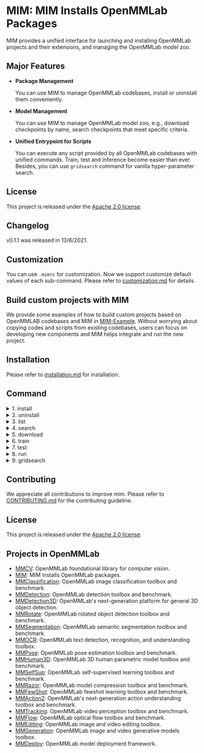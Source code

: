 # MIM: MIM Installs OpenMMLab Packages

MIM provides a unified interface for launching and installing OpenMMLab projects and their extensions, and managing the OpenMMLab model zoo.

## Major Features

- **Package Management**

  You can use MIM to manage OpenMMLab codebases, install or uninstall them conveniently.

- **Model Management**

  You can use MIM to manage OpenMMLab model zoo, e.g., download checkpoints by name, search checkpoints that meet specific criteria.

- **Unified Entrypoint for Scripts**

  You can execute any script provided by all OpenMMLab codebases with unified commands. Train, test and inference become easier than ever. Besides, you can use `gridsearch` command for vanilla hyper-parameter search.

## License

This project is released under the [Apache 2.0 license](LICENSE).

## Changelog

v0.1.1 was released in 13/6/2021.

## Customization

You can use `.mimrc` for customization. Now we support customize default values of each sub-command. Please refer to [customization.md](docs/en/customization.md) for details.

## Build custom projects with MIM

We provide some examples of how to build custom projects based on OpenMMLAB codebases and MIM in [MIM-Example](https://github.com/open-mmlab/mim-example).
Without worrying about copying codes and scripts from existing codebases, users can focus on developing new components and MIM helps integrate and run the new project.

## Installation

Please refer to [installation.md](docs/en/installation.md) for installation.

## Command

<details>
<summary>1. install</summary>

- command

  ```bash
  # install latest version of mmcv-full
  > mim install mmcv-full  # wheel
  # install 1.5.0
  > mim install mmcv-full==1.5.0

  # install latest version of mmcls
  > mim install mmcls
  # install master branch
  > mim install git+https://github.com/open-mmlab/mmclassification.git
  # install local repo
  > git clone https://github.com/open-mmlab/mmclassification.git
  > cd mmclassification
  > mim install .

  # install extension based on OpenMMLab
  mim install git+https://github.com/xxx/mmcls-project.git
  ```

- api

  ```python
  from mim import install

  # install mmcv
  install('mmcv-full')

  # install mmcls will automatically install mmcv if it is not installed
  install('mmcls')

  # install extension based on OpenMMLab
  install('git+https://github.com/xxx/mmcls-project.git')
  ```

</details>

<details>
<summary>2. uninstall</summary>

- command

  ```bash
  # uninstall mmcv
  > mim uninstall mmcv-full

  # uninstall mmcls
  > mim uninstall mmcls
  ```

- api

  ```python
  from mim import uninstall

  # uninstall mmcv
  uninstall('mmcv-full')

  # uninstall mmcls
  uninstall('mmcls')
  ```

</details>

<details>
<summary>3. list</summary>

- command

  ```bash
  > mim list
  > mim list --all
  ```

- api

  ```python
  from mim import list_package

  list_package()
  list_package(True)
  ```

</details>

<details>
<summary>4. search</summary>

- command

  ```bash
  > mim search mmcls
  > mim search mmcls==0.23.0 --remote
  > mim search mmcls --config resnet18_8xb16_cifar10
  > mim search mmcls --model resnet
  > mim search mmcls --dataset cifar-10
  > mim search mmcls --valid-field
  > mim search mmcls --condition 'batch_size>45,epochs>100'
  > mim search mmcls --condition 'batch_size>45 epochs>100'
  > mim search mmcls --condition '128<batch_size<=256'
  > mim search mmcls --sort batch_size epochs
  > mim search mmcls --field epochs batch_size weight
  > mim search mmcls --exclude-field weight paper
  ```

- api

  ```python
  from mim import get_model_info

  get_model_info('mmcls')
  get_model_info('mmcls==0.23.0', local=False)
  get_model_info('mmcls', models=['resnet'])
  get_model_info('mmcls', training_datasets=['cifar-10'])
  get_model_info('mmcls', filter_conditions='batch_size>45,epochs>100')
  get_model_info('mmcls', filter_conditions='batch_size>45 epochs>100')
  get_model_info('mmcls', filter_conditions='128<batch_size<=256')
  get_model_info('mmcls', sorted_fields=['batch_size', 'epochs'])
  get_model_info('mmcls', shown_fields=['epochs', 'batch_size', 'weight'])
  ```

</details>

<details>
<summary>5. download</summary>

- command

  ```bash
  > mim download mmcls --config resnet18_8xb16_cifar10
  > mim download mmcls --config resnet18_8xb16_cifar10 --dest .
  ```

- api

  ```python
  from mim import download

  download('mmcls', ['resnet18_8xb16_cifar10'])
  download('mmcls', ['resnet18_8xb16_cifar10'], dest_root='.')
  ```

</details>

<details>
<summary>6. train</summary>

- command

  ```bash
  # Train models on a single server with CPU by setting `gpus` to 0 and
  # 'launcher' to 'none' (if applicable). The training script of the
  # corresponding codebase will fail if it doesn't support CPU training.
  > mim train mmcls resnet101_b16x8_cifar10.py --work-dir tmp --gpus 0
  # Train models on a single server with one GPU
  > mim train mmcls resnet101_b16x8_cifar10.py --work-dir tmp --gpus 1
  # Train models on a single server with 4 GPUs and pytorch distributed
  > mim train mmcls resnet101_b16x8_cifar10.py --work-dir tmp --gpus 4 \
      --launcher pytorch
  # Train models on a slurm HPC with one 8-GPU node
  > mim train mmcls resnet101_b16x8_cifar10.py --launcher slurm --gpus 8 \
      --gpus-per-node 8 --partition partition_name --work-dir tmp
  # Print help messages of sub-command train
  > mim train -h
  # Print help messages of sub-command train and the training script of mmcls
  > mim train mmcls -h
  ```

- api

  ```python
  from mim import train

  train(repo='mmcls', config='resnet18_8xb16_cifar10.py', gpus=0,
        other_args='--work-dir tmp')
  train(repo='mmcls', config='resnet18_8xb16_cifar10.py', gpus=1,
        other_args='--work-dir tmp')
  train(repo='mmcls', config='resnet18_8xb16_cifar10.py', gpus=4,
        launcher='pytorch', other_args='--work-dir tmp')
  train(repo='mmcls', config='resnet18_8xb16_cifar10.py', gpus=8,
        launcher='slurm', gpus_per_node=8, partition='partition_name',
        other_args='--work-dir tmp')
  ```

</details>

<details>
<summary>7. test</summary>

- command

  ```bash
  # Test models on a single server with 1 GPU, report accuracy
  > mim test mmcls resnet101_b16x8_cifar10.py --checkpoint \
      tmp/epoch_3.pth --gpus 1 --metrics accuracy
  # Test models on a single server with 1 GPU, save predictions
  > mim test mmcls resnet101_b16x8_cifar10.py --checkpoint \
      tmp/epoch_3.pth --gpus 1 --out tmp.pkl
  # Test models on a single server with 4 GPUs, pytorch distributed,
  # report accuracy
  > mim test mmcls resnet101_b16x8_cifar10.py --checkpoint \
      tmp/epoch_3.pth --gpus 4 --launcher pytorch --metrics accuracy
  # Test models on a slurm HPC with one 8-GPU node, report accuracy
  > mim test mmcls resnet101_b16x8_cifar10.py --checkpoint \
      tmp/epoch_3.pth --gpus 8 --metrics accuracy --partition \
      partition_name --gpus-per-node 8 --launcher slurm
  # Print help messages of sub-command test
  > mim test -h
  # Print help messages of sub-command test and the testing script of mmcls
  > mim test mmcls -h
  ```

- api

  ```python
  from mim import test
  test(repo='mmcls', config='resnet101_b16x8_cifar10.py',
       checkpoint='tmp/epoch_3.pth', gpus=1, other_args='--metrics accuracy')
  test(repo='mmcls', config='resnet101_b16x8_cifar10.py',
       checkpoint='tmp/epoch_3.pth', gpus=1, other_args='--out tmp.pkl')
  test(repo='mmcls', config='resnet101_b16x8_cifar10.py',
       checkpoint='tmp/epoch_3.pth', gpus=4, launcher='pytorch',
       other_args='--metrics accuracy')
  test(repo='mmcls', config='resnet101_b16x8_cifar10.py',
       checkpoint='tmp/epoch_3.pth', gpus=8, partition='partition_name',
       launcher='slurm', gpus_per_node=8, other_args='--metrics accuracy')
  ```

</details>

<details>
<summary>8. run</summary>

- command

  ```bash
  # Get the Flops of a model
  > mim run mmcls get_flops resnet101_b16x8_cifar10.py
  # Publish a model
  > mim run mmcls publish_model input.pth output.pth
  # Train models on a slurm HPC with one GPU
  > srun -p partition --gres=gpu:1 mim run mmcls train \
      resnet101_b16x8_cifar10.py --work-dir tmp
  # Test models on a slurm HPC with one GPU, report accuracy
  > srun -p partition --gres=gpu:1 mim run mmcls test \
      resnet101_b16x8_cifar10.py tmp/epoch_3.pth --metrics accuracy
  # Print help messages of sub-command run
  > mim run -h
  # Print help messages of sub-command run, list all available scripts in
  # codebase mmcls
  > mim run mmcls -h
  # Print help messages of sub-command run, print the help message of
  # training script in mmcls
  > mim run mmcls train -h
  ```

- api

  ```python
  from mim import run

  run(repo='mmcls', command='get_flops',
      other_args='resnet101_b16x8_cifar10.py')
  run(repo='mmcls', command='publish_model',
      other_args='input.pth output.pth')
  run(repo='mmcls', command='train',
      other_args='resnet101_b16x8_cifar10.py --work-dir tmp')
  run(repo='mmcls', command='test',
      other_args='resnet101_b16x8_cifar10.py tmp/epoch_3.pth --metrics accuracy')
  ```

</details>

<details>
<summary>9. gridsearch</summary>

- command

  ```bash
  # Parameter search on a single server with CPU by setting `gpus` to 0 and
  # 'launcher' to 'none' (if applicable). The training script of the
  # corresponding codebase will fail if it doesn't support CPU training.
  > mim gridsearch mmcls resnet101_b16x8_cifar10.py --work-dir tmp --gpus 0 \
      --search-args '--optimizer.lr 1e-2 1e-3'
  # Parameter search with on a single server with one GPU, search learning
  # rate
  > mim gridsearch mmcls resnet101_b16x8_cifar10.py --work-dir tmp --gpus 1 \
      --search-args '--optimizer.lr 1e-2 1e-3'
  # Parameter search with on a single server with one GPU, search
  # weight_decay
  > mim gridsearch mmcls resnet101_b16x8_cifar10.py --work-dir tmp --gpus 1 \
      --search-args '--optimizer.weight_decay 1e-3 1e-4'
  # Parameter search with on a single server with one GPU, search learning
  # rate and weight_decay
  > mim gridsearch mmcls resnet101_b16x8_cifar10.py --work-dir tmp --gpus 1 \
      --search-args '--optimizer.lr 1e-2 1e-3 --optimizer.weight_decay 1e-3 \
      1e-4'
  # Parameter search on a slurm HPC with one 8-GPU node, search learning
  # rate and weight_decay
  > mim gridsearch mmcls resnet101_b16x8_cifar10.py --work-dir tmp --gpus 8 \
      --partition partition_name --gpus-per-node 8 --launcher slurm \
      --search-args '--optimizer.lr 1e-2 1e-3 --optimizer.weight_decay 1e-3 \
      1e-4'
  # Parameter search on a slurm HPC with one 8-GPU node, search learning
  # rate and weight_decay, max parallel jobs is 2
  > mim gridsearch mmcls resnet101_b16x8_cifar10.py --work-dir tmp --gpus 8 \
      --partition partition_name --gpus-per-node 8 --launcher slurm \
      --max-jobs 2 --search-args '--optimizer.lr 1e-2 1e-3 \
      --optimizer.weight_decay 1e-3 1e-4'
  # Print the help message of sub-command search
  > mim gridsearch -h
  # Print the help message of sub-command search and the help message of the
  # training script of codebase mmcls
  > mim gridsearch mmcls -h
  ```

- api

  ```python
  from mim import gridsearch

  gridsearch(repo='mmcls', config='resnet101_b16x8_cifar10.py', gpus=0,
             search_args='--optimizer.lr 1e-2 1e-3',
             other_args='--work-dir tmp')
  gridsearch(repo='mmcls', config='resnet101_b16x8_cifar10.py', gpus=1,
             search_args='--optimizer.lr 1e-2 1e-3',
             other_args='--work-dir tmp')
  gridsearch(repo='mmcls', config='resnet101_b16x8_cifar10.py', gpus=1,
             search_args='--optimizer.weight_decay 1e-3 1e-4',
             other_args='--work-dir tmp')
  gridsearch(repo='mmcls', config='resnet101_b16x8_cifar10.py', gpus=1,
             search_args='--optimizer.lr 1e-2 1e-3 --optimizer.weight_decay'
                         '1e-3 1e-4',
             other_args='--work-dir tmp')
  gridsearch(repo='mmcls', config='resnet101_b16x8_cifar10.py', gpus=8,
             partition='partition_name', gpus_per_node=8, launcher='slurm',
             search_args='--optimizer.lr 1e-2 1e-3 --optimizer.weight_decay'
                         ' 1e-3 1e-4',
             other_args='--work-dir tmp')
  gridsearch(repo='mmcls', config='resnet101_b16x8_cifar10.py', gpus=8,
             partition='partition_name', gpus_per_node=8, launcher='slurm',
             max_workers=2,
             search_args='--optimizer.lr 1e-2 1e-3 --optimizer.weight_decay'
                         ' 1e-3 1e-4',
             other_args='--work-dir tmp')
  ```

</details>

## Contributing

We appreciate all contributions to improve mim. Please refer to [CONTRIBUTING.md](https://github.com/open-mmlab/mmcv/blob/master/CONTRIBUTING.md) for the contributing guideline.

## License

This project is released under the [Apache 2.0 license](LICENSE).

## Projects in OpenMMLab

- [MMCV](https://github.com/open-mmlab/mmcv): OpenMMLab foundational library for computer vision.
- [MIM](https://github.com/open-mmlab/mim): MIM installs OpenMMLab packages.
- [MMClassification](https://github.com/open-mmlab/mmclassification): OpenMMLab image classification toolbox and benchmark.
- [MMDetection](https://github.com/open-mmlab/mmdetection): OpenMMLab detection toolbox and benchmark.
- [MMDetection3D](https://github.com/open-mmlab/mmdetection3d): OpenMMLab's next-generation platform for general 3D object detection.
- [MMRotate](https://github.com/open-mmlab/mmrotate): OpenMMLab rotated object detection toolbox and benchmark.
- [MMSegmentation](https://github.com/open-mmlab/mmsegmentation): OpenMMLab semantic segmentation toolbox and benchmark.
- [MMOCR](https://github.com/open-mmlab/mmocr): OpenMMLab text detection, recognition, and understanding toolbox.
- [MMPose](https://github.com/open-mmlab/mmpose): OpenMMLab pose estimation toolbox and benchmark.
- [MMHuman3D](https://github.com/open-mmlab/mmhuman3d): OpenMMLab 3D human parametric model toolbox and benchmark.
- [MMSelfSup](https://github.com/open-mmlab/mmselfsup): OpenMMLab self-supervised learning toolbox and benchmark.
- [MMRazor](https://github.com/open-mmlab/mmrazor): OpenMMLab model compression toolbox and benchmark.
- [MMFewShot](https://github.com/open-mmlab/mmfewshot): OpenMMLab fewshot learning toolbox and benchmark.
- [MMAction2](https://github.com/open-mmlab/mmaction2): OpenMMLab's next-generation action understanding toolbox and benchmark.
- [MMTracking](https://github.com/open-mmlab/mmtracking): OpenMMLab video perception toolbox and benchmark.
- [MMFlow](https://github.com/open-mmlab/mmflow): OpenMMLab optical flow toolbox and benchmark.
- [MMEditing](https://github.com/open-mmlab/mmediting): OpenMMLab image and video editing toolbox.
- [MMGeneration](https://github.com/open-mmlab/mmgeneration): OpenMMLab image and video generative models toolbox.
- [MMDeploy](https://github.com/open-mmlab/mmdeploy): OpenMMLab model deployment framework.
